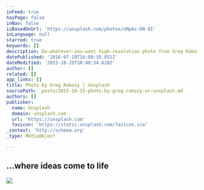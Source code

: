 ```yaml
---
inFeed: true
hasPage: false
inNav: false
isBasedOnUrl: 'https://unsplash.com/photos/oMpAz-DN-9I'
inLanguage: null
starred: true
keywords: []
description: Do-whatever-you-want high-resolution photo from Greg Rakozy on Unsplash.
datePublished: '2016-07-19T16:08:35.851Z'
dateModified: '2015-10-25T20:48:34.628Z'
author: []
related: []
app_links: []
title: Photo by Greg Rakozy | Unsplash
sourcePath: _posts/2015-10-25-photo-by-greg-rakozy-or-unsplash.md
authors: []
publisher:
  name: Unsplash
  domain: unsplash.com
  url: 'https://unsplash.com'
  favicon: 'https://static.unsplash.com/favicon.ico'
_context: 'http://schema.org'
_type: MediaObject

---
```

<article style=""><h1>...where ideas come to life</h1><img src="http://images.unsplash.com/photo-1444703686981-a3abbc4d4fe3?q=80&amp;fm=jpg&amp;w=1080&amp;fit=max&amp;s=fca809183a1cbabd73081ef2d53975de" /></article>